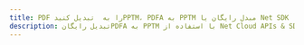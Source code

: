 ---title: PDF را به  تبدیل کنیدPPTM، PDFA به PPTM مبدل رایگان یا Net SDKdescription: تبدیل رایگانPDFA به PPTM با استفاده از Net Cloud APIs & SDK همچنین اسناد PDF را در Cloud ایجاد، ویرایش و رندر کنید.---